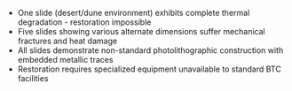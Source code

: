   * One slide (desert/dune environment) exhibits complete thermal degradation - restoration impossible
  * Five slides showing various alternate dimensions suffer mechanical fractures and heat damage
  * All slides demonstrate non-standard photolithographic construction with embedded metallic traces
  * Restoration requires specialized equipment unavailable to standard BTC facilities